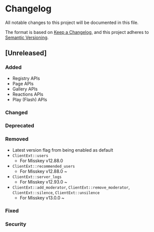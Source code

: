 # Changelog

All notable changes to this project will be documented in this file.

The format is based on [Keep a Changelog](https://keepachangelog.com/en/1.0.0/),
and this project adheres to [Semantic Versioning](https://semver.org/spec/v2.0.0.html).

## [Unreleased]

### Added

- Registry APIs
- Page APIs
- Gallery APIs
- Reactions APIs
- Play (Flash) APIs

### Changed
### Deprecated
### Removed

- Latest version flag from being enabled as default
- `ClientExt::users`
   - For Misskey v12.88.0
- `ClientExt::recommended_users`
   - For Misskey v12.88.0 ~
- `ClientExt::server_logs`
   - For Misskey v12.93.0 ~
- `ClientExt::add_moderator`, `ClientExt::remove_moderator`, `ClientExt::silence`, `ClientExt::unsilence`
   - For Misskey v13.0.0 ~

### Fixed
### Security
